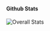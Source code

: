
#### Github Stats
![Overall Stats](https://github-readme-stats.vercel.app/api?username=froidmontaaron&count_private=true&show_icons=true&hide=contribs)

